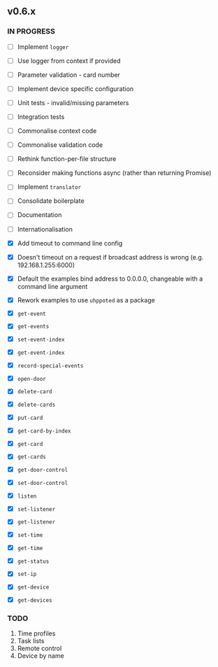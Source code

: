 ## v0.6.x

### IN PROGRESS

- [ ] Implement `logger`
- [ ] Use logger from context if provided
- [ ] Parameter validation
      - card number
- [ ] Implement device specific configuration
- [ ] Unit tests
      - invalid/missing parameters
- [ ] Integration tests
- [ ] Commonalise context code
- [ ] Commonalise validation code
- [ ] Rethink function-per-file structure
- [ ] Reconsider making functions async (rather than returning Promise)
- [ ] Implement `translator`
- [ ] Consolidate boilerplate
- [ ] Documentation
- [ ] Internationalisation

- [x] Add timeout to command line config
- [x] Doesn't timeout on a request if broadcast address is wrong (e.g. 192.168.1.255:6000)
- [x] Default the examples bind address to 0.0.0.0, changeable with a command line argument
- [x] Rework examples to use `uhppoted` as a package
- [x] `get-event`
- [x] `get-events`
- [x] `set-event-index`
- [x] `get-event-index`
- [x] `record-special-events`
- [x] `open-door`
- [x] `delete-card`
- [x] `delete-cards`
- [x] `put-card`
- [x] `get-card-by-index`
- [x] `get-card`
- [x] `get-cards`
- [x] `get-door-control`
- [x] `set-door-control`
- [x] `listen`
- [x] `set-listener`
- [x] `get-listener`
- [x] `set-time`
- [x] `get-time`
- [x] `get-status`
- [x] `set-ip`
- [x] `get-device`
- [x] `get-devices`

### TODO

1. Time profiles
2. Task lists
3. Remote control
4. Device by name
